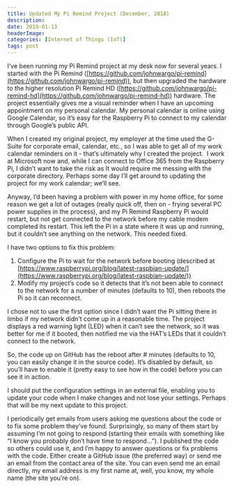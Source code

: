 ```yaml
---
title: Updated My Pi Remind Project (December, 2018)
description: 
date: 2019-01-13
headerImage: 
categories: [Internet of Things (IoT)]
tags: post
---
```


I’ve been running my Pi Remind project at my desk now for several years. I started with the Pi Remind ([https://github.com/johnwargo/pi-remind](https://github.com/johnwargo/pi-remind)), but then upgraded the hardware to the higher resolution Pi Remind HD ([https://github.com/johnwargo/pi-remind-hd](https://github.com/johnwargo/pi-remind-hd)) hardware. The project essentially gives me a visual reminder when I have an upcoming appointment on my personal calendar. My personal calendar is online using Google Calendar, so it’s easy for the Raspberry Pi to connect to my calendar through Google’s public API.

When I created my original project, my employer at the time used the G-Suite for corporate email, calendar, etc., so I was able to get all of my work calendar reminders on it - that’s ultimately why I created the project.  I work at Microsoft now and, while I can connect to Office 365 from the Raspberry Pi, I didn’t want to take the risk as It would require me messing with the corporate directory. Perhaps some day I’ll get around to updating the project for my work calendar; we’ll see.

Anyway, I’d been having a problem with power in my home office, for some reason we get a lot of outages (really quick off, then on - frying several PC power supplies in the process), and my Pi Remind Raspberry Pi would restart, but not get connected to the network before my cable modem completed its restart. This left the Pi in a state where it was up and running, but it couldn’t see anything on the network. This needed fixed.

I have two options to fix this problem:

1.  Configure the Pi to wait for the network before booting (described at [https://www.raspberrypi.org/blog/latest-raspbian-update/](https://www.raspberrypi.org/blog/latest-raspbian-update/))
2.  Modify my project’s code so it detects that it’s not been able to connect to the network for a number of minutes (defaults to 10), then reboots the Pi so it can reconnect.

I chose not to use the first option since I didn’t want the Pi sitting there in limbo if my network didn’t come up in a reasonable time. The project displays a red warning light (LED) when it can’t see the network, so it was better for me if it booted, then notified me via the HAT’s LEDs that it couldn’t connect to the network.

So, the code up on GitHub has the reboot after # minutes (defaults to 10, you can easily change it in the source code). It’s disabled by default, so you’ll have to enable it (pretty easy to see how in the code) before you can see it in action.

I should put the configuration settings in an external file, enabling you to update your code when I make changes and not lose your settings. Perhaps that will be my next update to this project.

I periodically get emails from users asking me questions about the code or to fix some problem they’ve found. Surprisingly, so many of them start by assuming I’m not going to respond (starting their emails with something like “I know you probably don’t have time to respond…”). I published the code so others could use it, and I’m happy to answer questions or fix problems with the code. Either create a GitHub issue (the preferred way) or send me an email from the contact area of the site. You can even send me an email directly, my email address is my first name at, well, you know, my whole name (the site you’re on).